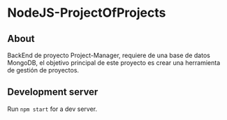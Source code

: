 # NodeJS-ProjectOfProjects

## About
BackEnd de proyecto Project-Manager, requiere de una base de datos MongoDB, 
el objetivo principal de este proyecto es crear una herramienta de gestión de proyectos.

## Development server
Run `npm start` for a dev server.

